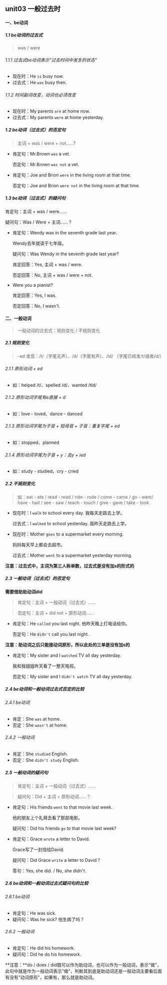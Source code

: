 ## unit03 一般过去时

#### 一、be动词

##### 1.1 be动词的过去式

> was / were

###### 1.1.1 过去式be动词表示"过去时间中发生的状态"

- 现在时：He `is` busy now.
- 过去式：He `was` busy then.

###### 1.1.2 时间副词改变，动词也必须改变

- 现在时：My parents `are` at home now.
- 过去式：My parents `were` at home yesterday.

##### 1.2 be动词（过去式）的否定句

> 主词 + was / were + not......?

- 肯定句：Mr.Brown `was` a vet.

  否定句：Mr.Brown `was not` a vet.

- 肯定句：Joe and Brion `were` in the living room at that time.

  否定句：Joe and Brion `were not` in the living room at that time.

##### 1.3 be动词（过去式）的疑问句

肯定句：主词 + was / were......

疑问句：Was / Were + 主词......？

- 肯定句：Wendy was in the seventh grade last year.

  Wendy去年就读于七年级。

  疑问句：Was Wendy in the seventh grade last year?

  肯定回答：Yes, 主词 + was / were.

  否定回答：No, 主词 + was / were + not.

- Were you a pianist?

  肯定回答：Yes, I was.

  否定回答：No, I wasn't.

#### 二、一般动词

> 一般动词的过去式：规则变化 / 不规则变化

##### 2.1 规则变化

> -ed 发音：/t/（字尾无声）、/d/（字尾有声）、/ld/ （字尾已经发/t/或者/d/）

###### 2.1.1 原形动词 + ed

- 如：helped /t/、spelled /d/、wanted /tld/ 

###### 2.1.2 原形动词字尾有e直接 + d 

- 如：love - loved、dance - danced

###### 2.1.3 原形动词字尾为子音 + 短母音 + 子音：重复字尾 + ed

- 如：stopped、planned

###### 2.1.4 原形动词字尾为子音 + y：去y + ied

- 如：study - studied、cry - cried

##### 2.2 不规则变化

> 如：eat - ate / read - read / ride - rode / come - came / go - went/ have - had / see - saw / teach - touch / give - gave / take – took  

- 现在时：I `walk` to school every day.  我每天走路去上学。

  过去式：I `walked` to school yesterday.  我昨天走路去上学。

- 现在时：Mother `goes` to a supermarket every morning.

  妈妈每天早上都会去超市。

  过去式：Mother `went` to a supermarket yesterday morning.

**注意：过去式中，主词为第三人称单数，过去式是没有加s的形式的** 

##### 2.3 一般动词（过去式）的否定句

**需要借助助动词did** 

> 肯定句：主词 + 一般动词（过去式）......

> 否定句：主词 + did not + 原形动词......

- 肯定句：He `called` you last night.  他昨天晚上打电话给你。

  否定句：He `didn't` call you last night.

**注意：助动词之后只能接动词原形，所以此处的三单是没有加s的** 

- 肯定句：My sister and I `watched` TV all day yesterday.

  我和我姐姐昨天看了一整天电视。

  否定句：My sister and I `didn't watch` TV all day yesterday.

##### 2.4 be动词和一般动词过去式否定的比较

###### 2.4.1 be动词

- 肯定：She `was` at home.
- 否定：She `wasn't` at home.

###### 2.4.2 一般动词

- 肯定：She `studied` English.
- 否定：She `didn't study` English.

##### 2.5 一般动词的疑问句

> 肯定句：主词 + 一般动词（过去式）......

> 疑问句：Did + 主词 + 原形动词......？

- 肯定句：His friends `went` to that movie last week.

  他的朋友上个礼拜去看了那部电影。

  疑问句：Did his friends `go` to that movie last week?

- 肯定句：Grace `wrote` a letter to David.  

  Grace写了一封信给David.

  疑问句：Did Grace `write` a letter to David？

  答句：Yes, she did. / No, she didn't.

##### 2.6 be动词和一般动词过去式疑问句的比较

###### 2.6.1 be动词

- 肯定句：He was sick.
- 疑问句：Was he sick?  他生病了吗？

###### 2.6.2 一般动词

- 肯定句：He did his homework.
- 疑问句：Did he do his homework.

**注意：**do / does / did既可以作为助动词，也可以作为一般动词，表示"做"，此句中就是作为一般动词表示"做"，判断其到底是助动词还是一般动词主要看后面有没有"动词原形"，如果有，那么就是助动词。
